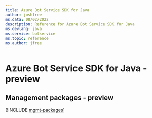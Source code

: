 ```yaml
---
title: Azure Bot Service SDK for Java
author: joshfree
ms.data: 08/02/2022
description: Reference for Azure Bot Service SDK for Java
ms.devlang: java
ms.service: botservice
ms.topic: reference
ms.author: jfree
---
```

# Azure Bot Service SDK for Java - preview

## Management packages - preview
[!INCLUDE [mgmt-packages](bot-service-mgmt-index.md)]